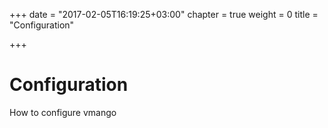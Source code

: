 +++
date = "2017-02-05T16:19:25+03:00"
chapter = true
weight = 0
title = "Configuration"

+++

# Configuration

How to configure vmango
